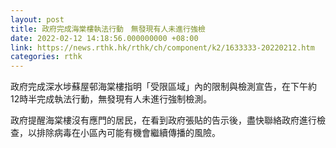 ```yaml
---
layout: post
title: 政府完成海棠樓執法行動　無發現有人未進行強檢
date: 2022-02-12 14:18:56.000000000 +08:00
link: https://news.rthk.hk/rthk/ch/component/k2/1633333-20220212.htm
categories: rthk
---
```


政府完成深水埗蘇屋邨海棠樓指明「受限區域」內的限制與檢測宣告，在下午約12時半完成執法行動，無發現有人未進行強制檢測。

政府提醒海棠樓沒有應門的居民，在看到政府張貼的告示後，盡快聯絡政府進行檢查，以排除病毒在小區內可能有機會繼續傳播的風險。

